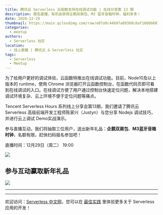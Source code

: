 ```yaml
---
title: 腾讯云 Serverless 云函数支持在线调试功能 | 在线分享第 13 期
description: 报名直播，有机会获得企鹅双肩包、M3 蓝牙音箱时钟，福利多多！
date: 2020-12-29
thumbnail: https://main.qcloudimg.com/raw/e07a9c44b97a893b0c8af1660b6874d1.jpg
categories:
  - meetup
authors:
  - Serverless 社区
location:
  - 线上直播 | 腾讯云 & Serverless 社区
tags:
  - Serverless
  - Meetup
---
```


为了给用户更好的调试体验，云函数特推出在线调试功能。目前，Node10及以上版本的 runtime，使用 Chrome 浏览器打开云函数控制台，在函数代码页即可看到在线调试的入口。在线调试方便了用户通过控制台快速定位问题，解决本地搭建调试环境复杂、云上环境不便于定位问题等痛点。

Tencent Serverless Hours 系列线上分享会第13期，我们邀请了腾讯云 Serverless 高级前端开发工程师陈家兴（Justyn）与您分享 Nodejs 调试技巧，并进行云上调试 Demo实战演示。

参与直播互动，我们将抽取三位用户，送出新年礼品：**企鹅双肩包**、**M3蓝牙音箱时钟**，名额有限，赶快扫码报名参加吧！

直播时间：12月29日（周二） 19:00 

![](https://main.qcloudimg.com/raw/0d23d358195fc640af46526c1f7993a3.jpg)


## 参与互动赢取新年礼品

![](https://main.qcloudimg.com/raw/c1a14a537932dd3f291c93929cd0909b.png)

---
<div id='scf-deploy-iframe-or-md'></div>

---

欢迎访问：[Serverless 中文网](https://serverlesscloud.cn/)，您可以在 [最佳实践](https://serverlesscloud.cn/best-practice) 里体验更多关于 Serverless 应用的开发！